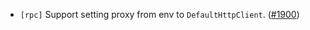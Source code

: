 - `[rpc]` Support setting proxy from env to `DefaultHttpClient`.
  ([\#1900](https://github.com/cometbft/cometbft/pull/1900))
